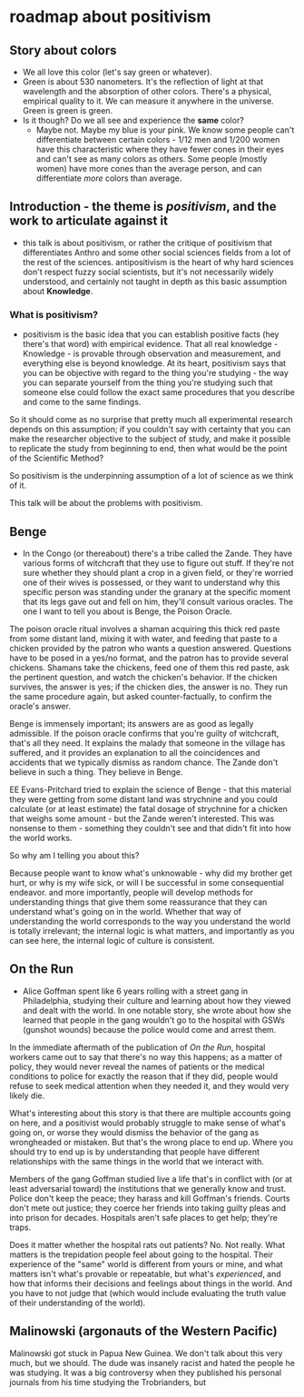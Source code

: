 # roadmap about positivism

## Story about colors
- We all love this color (let's say green or whatever).
- Green is about 530 nanometers. It's the reflection of light at that wavelength and the absorption of other colors. There's a physical, empirical quality to it. We can measure it anywhere in the universe. Green is green is green.
- Is it though? Do we all see and experience the **same** color?
  + Maybe not. Maybe my blue is your pink. We know some people can't differentiate between certain colors - 1/12 men and 1/200 women have this characteristic where they have fewer cones in their eyes and can't see as many colors as others. Some people (mostly women) have more cones than the average person, and can differentiate *more* colors than average.

## Introduction - the theme is _positivism_, and the work to articulate against it
- this talk is about positivism, or rather the critique of positivism that differentiates Anthro and some other social sciences fields from a lot of the rest of the sciences. antipositivism is the heart of why hard sciences don't respect fuzzy social scientists, but it's not necessarily widely understood, and certainly not taught in depth as this basic assumption about **Knowledge**.

### What is positivism?
- positivism is the basic idea that you can establish positive facts (hey there's that word) with empirical evidence. That all real knowledge - Knowledge - is provable through observation and measurement, and everything else is beyond knowledge. At its heart, positivism says that you can be objective with regard to the thing you're studying - the way you can separate yourself from the thing you're studying such that someone else could follow the exact same procedures that you describe and come to the same findings.

So it should come as no surprise that pretty much all experimental research depends on this assumption; if you couldn't say with certainty that you can make the researcher objective to the subject of study, and make it possible to replicate the study from beginning to end, then what would be the point of the Scientific Method?

So positivism is the underpinning assumption of a lot of science as we think of it.

This talk will be about the problems with positivism.

## Benge
- In the Congo (or thereabout) there's a tribe called the Zande. They have various forms of witchcraft that they use to figure out stuff. If they're not sure whether they should plant a crop in a given field, or they're worried one of their wives is possessed, or they want to understand why this specific person was standing under the granary at the specific moment that its legs gave out and fell on him, they'll consult various oracles. The one I want to tell you about is Benge, the Poison Oracle.

The poison oracle ritual involves a shaman acquiring this thick red paste from some distant land, mixing it with water, and feeding that paste to a chicken provided by the patron who wants a question answered. Questions have to be posed in a yes/no format, and the patron has to provide several chickens. Shamans take the chickens, feed one of them this red paste, ask the pertinent question, and watch the chicken's behavior. If the chicken survives, the answer is yes; if the chicken dies, the answer is no. They run the same procedure again, but asked counter-factually, to confirm the oracle's answer.

Benge is immensely important; its answers are as good as legally admissible. If the poison oracle confirms that you're guilty of witchcraft, that's all they need. It explains the malady that someone in the village has suffered, and it provides an explanation to all the coincidences and accidents that we typically dismiss as random chance. The Zande don't believe in such a thing. They believe in Benge.

EE Evans-Pritchard tried to explain the science of Benge - that this material they were getting from some distant land was strychnine and you could calculate (or at least estimate) the fatal dosage of strychnine for a chicken that weighs some amount - but the Zande weren't interested. This was nonsense to them - something they couldn't see and that didn't fit into how the world works.

So why am I telling you about this?

Because people want to know what's unknowable - why did my brother get hurt, or why is my wife sick, or will I be successful in some consequential endeavor. and more importantly, people will develop methods for understanding things that give them some reassurance that they can understand what's going on in the world.
Whether that way of understanding the world corresponds to the way you understand the world is totally irrelevant; the internal logic is what matters, and importantly as you can see here, the internal logic of culture is consistent.

## On the Run
- Alice Goffman spent like 6 years rolling with a street gang in Philadelphia, studying their culture and learning about how they viewed and dealt with the world. In one notable story, she wrote about how she learned that people in the gang wouldn't go to the hospital with GSWs (gunshot wounds) because the police would come and arrest them.

In the immediate aftermath of the publication of _On the Run_, hospital workers came out to say that there's no way this happens; as a matter of policy, they would never reveal the names of patients or the medical conditions to police for exactly the reason that if they did, people would refuse to seek medical attention when they needed it, and they would very likely die.

What's interesting about this story is that there are multiple accounts going on here, and a positivist would probably struggle to make sense of what's going on, or worse they would dismiss the behavior of the gang as wrongheaded or mistaken. But that's the wrong place to end up. Where you should try to end up is by understanding that people have different relationships with the same things in the world that we interact with.

Members of the gang Goffman studied live a life that's in conflict with (or at least adversarial toward) the institutions that we generally know and trust. Police don't keep the peace; they harass and kill Goffman's friends. Courts don't mete out justice; they coerce her friends into taking guilty pleas and into prison for decades. Hospitals aren't safe places to get help; they're traps.

Does it matter whether the hospital rats out patients? No. Not really. What matters is the trepidation people feel about going to the hospital. Their experience of the "same" world is different from yours or mine, and what matters isn't what's provable or repeatable, but what's _experienced_, and how that informs their decisions and feelings about things in the world. And you have to not judge that (which would include evaluating the truth value of their understanding of the world).



## Malinowski (argonauts of the Western Pacific)

Malinowski got stuck in Papua New Guinea. We don't talk about this very much, but we should. The dude was insanely racist and hated the people he was studying. It was a big controversy when they published his personal journals from his time studying the Trobrianders, but 























